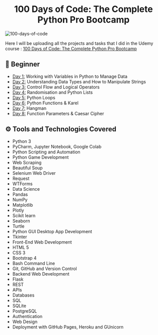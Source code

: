 <h1 align="center">100 Days of Code: The Complete Python Pro Bootcamp
</h1>

![100-days-of-code](https://repository-images.githubusercontent.com/588181932/e36ec678-7984-4cdd-8e4c-a3932772ff8e)

                                       
Here I will be uploading all the projects and tasks that I did in the Udemy course : [100 Days of Code: The Complete Python Pro Bootcamp](https://www.udemy.com/course/100-days-of-code/)


## 🔰 Beginner 
- [Day 1:](https://github.com/mrblackhearts/100-days-of-code-python-bootcamp/tree/main/day1) Working with Variables in Python to Manage Data
- [Day 2:](https://github.com/mrblackhearts/100-days-of-code-python-bootcamp/tree/main/day2) Understanding Data Types and How to Manipulate Strings
- [Day 3:](https://github.com/mrblackhearts/100-days-of-code-python-bootcamp/tree/main/day3) Control Flow and Logical Operators
- [Day 4:](https://github.com/mrblackhearts/100-days-of-code-python-bootcamp/tree/main/day4) Randomisation and Python Lists
- [Day 5:](https://github.com/mrblackhearts/100-days-of-code-python-bootcamp/tree/main/day5) Python Loops
- [Day 6:](https://github.com/mrblackhearts/100-days-of-code-python-bootcamp/tree/main/day6) Python Functions & Karel
- [Day 7:](https://github.com/mrblackhearts/100-days-of-code-python-bootcamp/tree/main/day7) Hangman
- [Day 8:](https://github.com/mrblackhearts/100-days-of-code-python-bootcamp/tree/main/day8) Function Parameters & Caesar Cipher
    



## ⚙ Tools and Technologies Covered
- Python 3
- PyCharm, Jupyter Notebook, Google Colab
- Python Scripting and Automation
- Python Game Development
- Web Scraping
- Beautiful Soup
- Selenium Web Driver
- Request
- WTForms
- Data Science
- Pandas
- NumPy
- Matplotlib
- Plotly
- Scikit learn
- Seaborn
- Turtle
- Python GUI Desktop App Development
- Tkinter
- Front-End Web Development
- HTML 5
- CSS 3
- Bootstrap 4
- Bash Command Line
- Git, GitHub and Version Control
- Backend Web Development
- Flask
- REST
- APIs
- Databases
- SQL
- SQLite
- PostgreSQL
- Authentication
- Web Design
- Deployment with GitHub Pages, Heroku and GUnicorn
